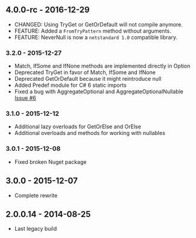 ## 4.0.0-rc - 2016-12-29
* CHANGED: Using TryGet or GetOrDefault will not compile anymore.
* FEATURE: Added a `FromTryPattern` method without arguments.
* FEATURE: NeverNull is now a `netstandard 1.0` compatible library.

### 3.2.0 - 2015-12-27
* Match, IfSome and IfNone methods are implemented directly in Option<T> 
* Deprecated TryGet in favor of Match, IfSome and IfNone
* Deprecated GetOrDefault because it might reintroduce null
* Added Predef module for C# 6 static imports
* Fixed a bug with AggregateOptional and AggregateOptionalNullable [Issue #6](https://github.com/Bomret/NeverNull/issues/6)

### 3.1.0 - 2015-12-12
* Additional lazy overloads for GetOrElse and OrElse
* Additional overloads and methods for working with nullables

### 3.0.1 - 2015-12-08
* Fixed broken Nuget package

## 3.0.0 - 2015-12-07
* Complete rewrite

## 2.0.0.14 - 2014-08-25
* Last legacy build

